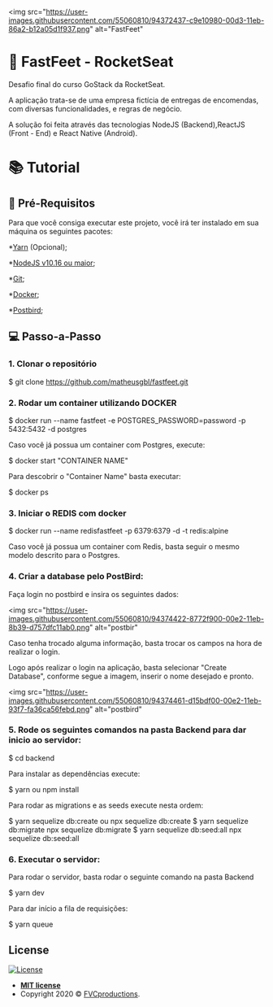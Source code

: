 <img 
src="https://user-images.githubusercontent.com/55060810/94372437-c9e10980-00d3-11eb-86a2-b12a05d1f937.png" 
alt="FastFeet"
>


# 🚀 FastFeet - RocketSeat

Desafio final do curso GoStack da RocketSeat.



A aplicação trata-se de uma empresa fictícia de entregas de encomendas, com diversas funcionalidades,
e regras de negócio.

A solução foi feita através das tecnologias NodeJS (Backend),ReactJS (Front - End) e React Native (Android).

# 📚 Tutorial

## 🚩 Pré-Requisitos

Para que você consiga executar este projeto, você irá ter instalado em sua máquina os seguintes pacotes:

*[Yarn](https://yarnpkg.com/) (Opcional);

*[NodeJS v10.16 ou maior](https://nodejs.org/en/);

*[Git](https://git-scm.com/);

*[Docker](https://docker.com);

*[Postbird](https://www.electronjs.org/apps/postbird);

## 💻 Passo-a-Passo

### 1. Clonar o repositório

  $ git clone https://github.com/matheusgbl/fastfeet.git

### 2. Rodar um container utilizando DOCKER

  $ docker run --name fastfeet -e POSTGRES_PASSWORD=password -p 5432:5432 -d postgres

Caso você já possua um container com Postgres, execute:

  $ docker start "CONTAINER NAME"

Para descobrir o "Container Name" basta executar:

  $ docker ps

### 3. Iniciar o REDIS com docker

  $ docker run --name redisfastfeet -p 6379:6379 -d -t redis:alpine

Caso você já possua um container com Redis, basta seguir o mesmo modelo descrito para o Postgres.

### 4. Criar a database pelo PostBird:

  Faça login no postbird e insira os seguintes dados:

  <img 
  src="https://user-images.githubusercontent.com/55060810/94374422-8772f900-00e2-11eb-8b39-d757dfc11ab0.png" 
  alt="postbir"
  >

  Caso tenha trocado alguma informação, basta trocar os campos na hora de realizar o login.

  Logo após realizar o login na aplicação, basta selecionar "Create Database", conforme segue a imagem, inserir o nome
  desejado e pronto.

  <img 
  src="https://user-images.githubusercontent.com/55060810/94374461-d15bdf00-00e2-11eb-93f7-fa36ca56febd.png" 
  alt="postbird"
  >

### 5. Rode os seguintes comandos na pasta Backend para dar inicio ao servidor:

  $ cd backend

Para instalar as dependências execute:

  $ yarn ou npm install

Para rodar as migrations e as seeds execute nesta ordem:

  $ yarn sequelize db:create ou npx sequelize db:create
  $ yarn sequelize db:migrate npx sequelize db:migrate
  $ yarn sequelize db:seed:all npx sequelize db:seed:all

### 6. Executar o servidor:
Para rodar o servidor, basta rodar o seguinte comando na pasta Backend

  $ yarn dev

Para dar início a fila de requisições:

  $ yarn queue



## License

[![License](http://img.shields.io/:license-mit-blue.svg?style=flat-square)](http://badges.mit-license.org)

- **[MIT license](http://opensource.org/licenses/mit-license.php)**
- Copyright 2020 © <a href="http://fvcproductions.com" target="_blank">FVCproductions</a>.